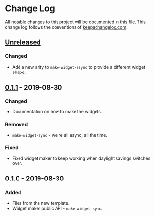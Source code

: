 # Change Log
All notable changes to this project will be documented in this file. This change log follows the conventions of [keepachangelog.com](http://keepachangelog.com/).

## [Unreleased]
### Changed
- Add a new arity to `make-widget-async` to provide a different widget shape.

## [0.1.1] - 2019-08-30
### Changed
- Documentation on how to make the widgets.

### Removed
- `make-widget-sync` - we're all async, all the time.

### Fixed
- Fixed widget maker to keep working when daylight savings switches over.

## 0.1.0 - 2019-08-30
### Added
- Files from the new template.
- Widget maker public API - `make-widget-sync`.

[Unreleased]: https://github.com/your-name/comics_world/compare/0.1.1...HEAD
[0.1.1]: https://github.com/your-name/comics_world/compare/0.1.0...0.1.1
